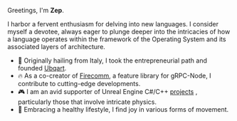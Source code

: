 Greetings, I'm **Zep**.

I harbor a fervent enthusiasm for delving into new languages. I consider myself a devotee, always eager to plunge deeper into the intricacies of how a language operates within the framework of the Operating System and its associated layers of architecture.

- :art: Originally hailing from Italy, I took the entrepreneurial path and founded <a href="https://web.archive.org/web/20201205123019/http://ubqart.com/">Ubqart</a>.
- :fire: As a co-creator of <a href="https://firecomm.github.io/">Firecomm</a>, a feature library for gRPC-Node, I contribute to cutting-edge developments.
- :video_game: I am an avid supporter of Unreal Engine C#/C++ <a href="https://zepvalue.itch.io/">projects</a> , particularly those that involve intricate physics. 
- :running: Embracing a healthy lifestyle, I find joy in various forms of movement.
